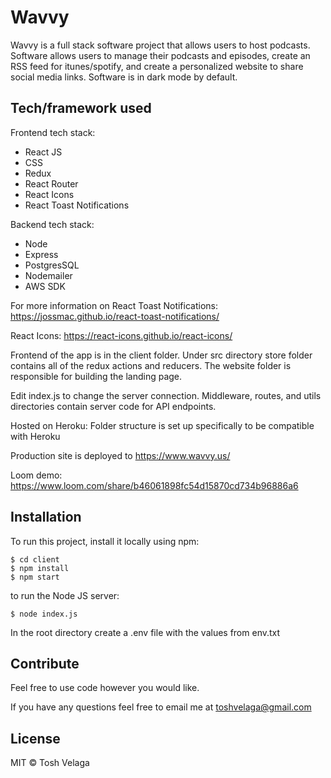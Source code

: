 # Wavvy

Wavvy is a full stack software project that allows users to host podcasts. Software allows users to manage their podcasts and episodes, create an RSS feed for itunes/spotify, and create a personalized website to share social media links. Software is in dark mode by default.

## Tech/framework used

Frontend tech stack:

- React JS
- CSS
- Redux
- React Router
- React Icons
- React Toast Notifications

Backend tech stack:

- Node
- Express
- PostgresSQL
- Nodemailer
- AWS SDK

For more information on React Toast Notifications: https://jossmac.github.io/react-toast-notifications/

React Icons: https://react-icons.github.io/react-icons/

Frontend of the app is in the client folder. Under src directory store folder contains all of the redux actions and reducers. The website folder is responsible for building the landing page.

Edit index.js to change the server connection. Middleware, routes, and utils directories contain server code for API endpoints.

Hosted on Heroku: Folder structure is set up specifically to be compatible with Heroku

Production site is deployed to https://www.wavvy.us/

Loom demo: https://www.loom.com/share/b46061898fc54d15870cd734b96886a6

## Installation

To run this project, install it locally using npm:

```
$ cd client
$ npm install
$ npm start
```

to run the Node JS server:

```
$ node index.js
```

In the root directory create a .env file with the values from env.txt

## Contribute

Feel free to use code however you would like.

If you have any questions feel free to email me at toshvelaga@gmail.com

## License

MIT © Tosh Velaga
